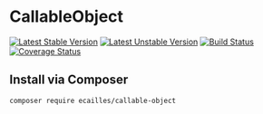 # CallableObject

[![Latest Stable Version][stable-image]][stable-url]
[![Latest Unstable Version][unstable-image]][unstable-url]
[![Build Status][travis-image]][travis-url]
[![Coverage Status][coveralls-image]][coveralls-url]

## Install via Composer

```sh
composer require ecailles/callable-object
```

[stable-image]: https://poser.pugx.org/ecailles/callable-object/v/stable
[stable-url]: https://packagist.org/packages/ecailles/callable-object

[unstable-image]: https://poser.pugx.org/ecailles/callable-object/v/unstable
[unstable-url]: https://packagist.org/packages/ecailles/callable-object

[travis-image]: https://travis-ci.org/ecailles/callable-object.svg?branch=master
[travis-url]: https://travis-ci.org/ecailles/callable-object

[coveralls-image]: https://coveralls.io/repos/ecailles/callable-object/badge.svg?branch=master&service=github
[coveralls-url]: https://coveralls.io/github/ecailles/callable-object?branch=master
